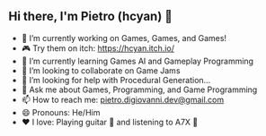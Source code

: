 ## Hi there, I'm Pietro (hcyan) 👋

<!--
**piedg/piedg** is a ✨ _special_ ✨ repository because its `README.md` (this file) appears on your GitHub profile.

Here are some ideas to get you started:
-->
- 🔭 I’m currently working on Games, Games, and Games!
- 🎮 Try them on itch: https://hcyan.itch.io/
- 🌱 I’m currently learning Games AI and Gameplay Programming
- 👯 I’m looking to collaborate on Game Jams
- 🤔 I’m looking for help with Procedural Generation...
- 💬 Ask me about Games, Programming, and Game Programming
- 📫 How to reach me: pietro.digiovanni.dev@gmail.com
- 😄 Pronouns: He/Him
- ❤ I love: Playing guitar 🎸 and listening to A7X 🤘

